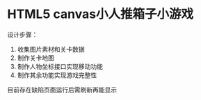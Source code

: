 # HTML5 canvas小人推箱子小游戏

设计步骤：
1. 收集图片素材和关卡数据
2. 制作关卡地图
3. 制作人物坐标接口实现移动功能
4. 制作其余功能实现游戏完整性

目前存在缺陷页面运行后需刷新再能显示